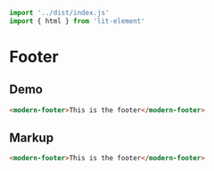 ```js script
import '../dist/index.js'
import { html } from 'lit-element'
```
# Footer

<wc-meta href="../dist/modern-footer.json"></wc-meta>
  
## Demo
```html preview
<modern-footer>This is the footer</modern-footer>
```

## Markup
```html
<modern-footer>This is the footer</modern-footer>
```

